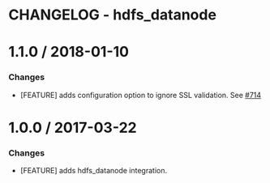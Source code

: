 # CHANGELOG - hdfs_datanode

1.1.0 / 2018-01-10
==================

### Changes

* [FEATURE] adds configuration option to ignore SSL validation. See [#714][]

1.0.0 / 2017-03-22
==================

### Changes

* [FEATURE] adds hdfs_datanode integration.


[#714]: https://github.com/DataDog/integrations-core/issues/714

